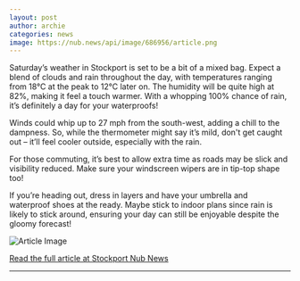 ```yaml
---
layout: post
author: archie
categories: news
image: https://nub.news/api/image/686956/article.png
---
```

Saturday’s weather in Stockport is set to be a bit of a mixed bag. Expect a blend of clouds and rain throughout the day, with temperatures ranging from 18°C at the peak to 12°C later on. The humidity will be quite high at 82%, making it feel a touch warmer. With a whopping 100% chance of rain, it’s definitely a day for your waterproofs!  

Winds could whip up to 27 mph from the south-west, adding a chill to the dampness. So, while the thermometer might say it’s mild, don't get caught out – it’ll feel cooler outside, especially with the rain.  

For those commuting, it’s best to allow extra time as roads may be slick and visibility reduced. Make sure your windscreen wipers are in tip-top shape too! 

If you’re heading out, dress in layers and have your umbrella and waterproof shoes at the ready. Maybe stick to indoor plans since rain is likely to stick around, ensuring your day can still be enjoyable despite the gloomy forecast!

![Article Image](https://nub.news/api/image/686956/article.png)

[Read the full article at Stockport Nub News](https://stockport.nub.news/news/weather-news/todays-weather-in-stockport-30-august-270371)

---
